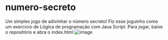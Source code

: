 # numero-secreto
Um simples jogo de adivinhar o número secreto! Fiz esse joguinho como um exercício de Lógica de programação com Java Script.
Para jogar, baixe o repositório e abra o index.html
![image](https://github.com/VariableBee/numero-secreto/assets/77739311/6e45b553-ad96-482c-b803-359dde4e31cf)


